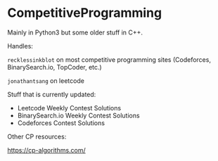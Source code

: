 # CompetitiveProgramming

Mainly in Python3 but some older stuff in C++.

Handles:

`recklessinkblot` on most competitive programming sites (Codeforces, BinarySearch.io, TopCoder, etc.)

`jonathantsang` on leetcode

Stuff that is currently updated:
- Leetcode Weekly Contest Solutions
- BinarySearch.io Weekly Contest Solutions
- Codeforces Contest Solutions

Other CP resources:

https://cp-algorithms.com/
